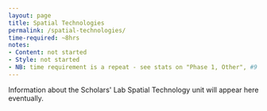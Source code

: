 ```yaml
---
layout: page
title: Spatial Technologies
permalink: /spatial-technologies/
time-required: ~8hrs
notes:
- Content: not started
- Style: not started
- NB: time requirement is a repeat - see stats on "Phase 1, Other", #9 for details.
---
```


Information about the Scholars' Lab Spatial Technology unit will appear here eventually.